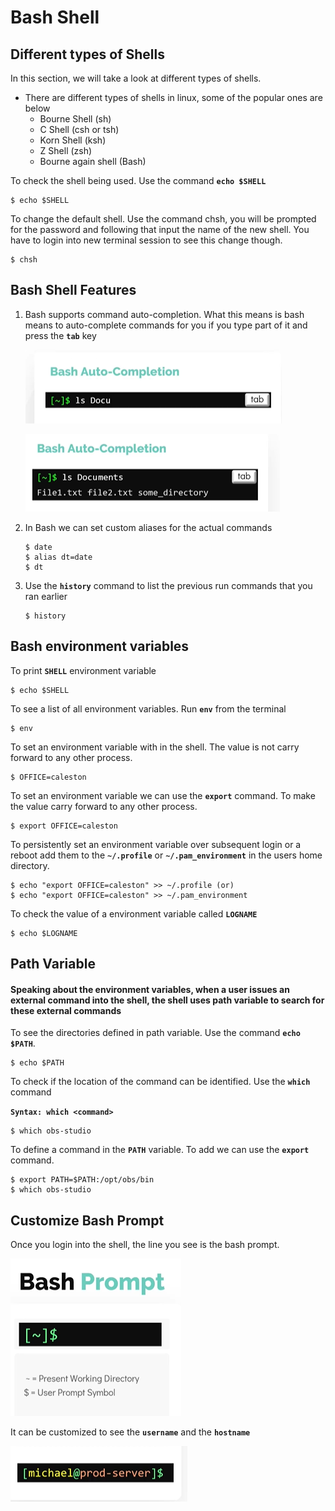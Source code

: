 # Bash Shell

## Different types of Shells

In this section, we will take a look at different types of shells.
- There are different types of shells in linux, some of the popular ones are below
  - Bourne Shell (sh)
  - C Shell (csh or tsh)
  - Korn Shell (ksh)
  - Z Shell (zsh)
  - Bourne again shell (Bash)
  
To check the shell being used. Use the command **`echo $SHELL`**
```
$ echo $SHELL
```

To change the default shell. Use the command chsh, you will be prompted for the password and following that input the name of the new shell. You have to login into new terminal session to see this change though.
```
$ chsh
```

## Bash Shell Features

1. Bash supports command auto-completion. What this means is bash means to auto-complete commands for you if you type part of it and press the **`tab`** key
   
   ![bash-auto](../../images/bash-auto.PNG)
   
   ![bash-auto1](../../images/bash-auto1.PNG)

1. In Bash we can set custom aliases for the actual commands
   ```
   $ date
   $ alias dt=date
   $ dt
   ```
1. Use the **`history`** command to list the previous run commands that you ran earlier
   ```
   $ history
   ```
   
 ## Bash environment variables
 
 To print **`SHELL`** environment variable
 ```
 $ echo $SHELL
 ```
 
 To see a list of all environment variables. Run **`env`** from the terminal
 ```
 $ env
 ```
 
 To set an environment variable with in the shell. The value is not carry forward to any other process.
 ```
 $ OFFICE=caleston
 ```
 
 To set an environment variable we can use the **`export`** command. To make the value carry forward to any other process. 
 ```
 $ export OFFICE=caleston
 ```
 
 To persistently set an environment variable over subsequent login or a reboot add them to the **`~/.profile`** or **`~/.pam_environment`** in the users home directory.
 
 ```
 $ echo "export OFFICE=caleston" >> ~/.profile (or)
 $ echo "export OFFICE=caleston" >> ~/.pam_environment
 ```
 
 To check the value of a environment variable called **`LOGNAME`**
 ```
 $ echo $LOGNAME
 ```
 
## Path Variable

#### Speaking about the environment variables, when a user issues an external command into the shell, the shell uses path variable to search for these external commands
 
To see the directories defined in path variable. Use the command **`echo $PATH`**.
```
$ echo $PATH
```

To check if the location of the command can be identified. Use the **`which`** command

**`Syntax: which <command>`**

```
$ which obs-studio
```

To define a command in the **`PATH`** variable. To add we can use the **`export`** command.
```
$ export PATH=$PATH:/opt/obs/bin
$ which obs-studio
```

## Customize Bash Prompt

Once you login into the shell, the line you see is the bash prompt.

![bash-prompt](../../images/bash-prompt.PNG)

It can be customized to see the **`username`** and the **`hostname`**

![bash-prompt1](../../images/bash-prompt1.PNG)








 
 
 
 
 
